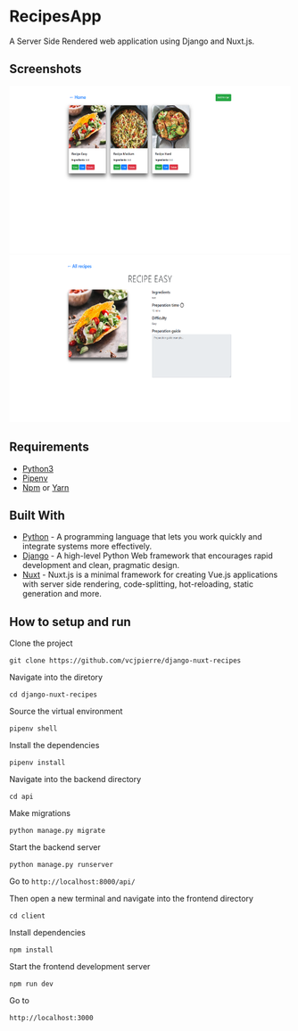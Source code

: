 # RecipesApp

A Server Side Rendered web application using Django and Nuxt.js. 

## Screenshots
<p align="center">
    <img src="client/static/screenshots/ss_2.png" width="750px" height="300px"/>
    <img src="client/static/screenshots/ss_4.png" width="750px" height="300px"/>
</p> 

## Requirements
* [Python3](https://www.python.org/download/releases/3.0/)
* [Pipenv](https://pypi.org/project/pipenv/)
* [Npm](https://www.npmjs.com/) or [Yarn](https://yarnpkg.com/en/)

## Built With

* [Python](https://www.python.org/) - A programming language that lets you work quickly and integrate systems more effectively.
* [Django](http://djangoproject.org/) - A high-level Python Web framework that encourages rapid development and clean, pragmatic design.
* [Nuxt](https://nuxtjs.org/) - Nuxt.js is a minimal framework for creating Vue.js applications with server side rendering, code-splitting, hot-reloading, static generation and more.

## How to setup and run
Clone the project 
``` 
git clone https://github.com/vcjpierre/django-nuxt-recipes
```

Navigate into the diretory 
``` 
cd django-nuxt-recipes 
```

Source the virtual environment 
``` 
pipenv shell 
```
 
Install the dependencies 
``` 
pipenv install 
```

Navigate into the backend directory 
``` 
cd api 
```

Make migrations
``` 
python manage.py migrate
```

Start the backend server 
``` 
python manage.py runserver 
```

Go to ``` http://localhost:8000/api/ ```

Then open a new terminal and navigate into the frontend directory 
``` 
cd client 
```
 
Install dependencies 
``` 
npm install 
```

Start the frontend development server 
``` 
npm run dev 
```
 
Go to
``` 
http://localhost:3000 
```